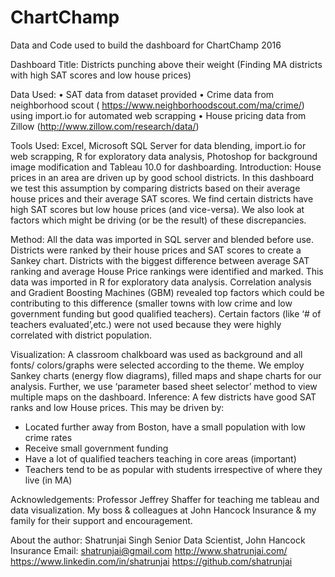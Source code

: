 # ChartChamp
Data and Code used to build the dashboard for ChartChamp 2016

Dashboard Title:  Districts punching above their weight (Finding MA districts with high SAT scores and low house prices)

Data Used:
•	SAT data from dataset provided
•	Crime data from neighborhood scout ( https://www.neighborhoodscout.com/ma/crime/) using import.io for automated web scrapping
•	House pricing data from Zillow (http://www.zillow.com/research/data/)

Tools Used: Excel, Microsoft SQL Server for data blending, import.io for web scrapping, R for exploratory data analysis, Photoshop for background image modification and Tableau 10.0 for dashboarding.
Introduction: House prices in an area are driven up by good school districts. In this dashboard we test this assumption by comparing districts based on their average house prices and their average SAT scores. We find certain districts have high SAT scores but low house prices (and vice-versa). We also look at factors which might be driving (or be the result) of these discrepancies. 

Method: All the data was imported in SQL server  and blended before use. Districts were ranked by their house prices and SAT scores to create a Sankey chart. Districts with the biggest difference between average SAT ranking and average House Price rankings were identified and marked. This data was imported in R for exploratory data analysis. Correlation analysis and Gradient Boosting Machines (GBM) revealed top factors which could be contributing to this difference (smaller towns with low crime and low government funding but good qualified teachers). Certain factors (like ‘# of teachers evaluated’,etc.) were not used because they were highly correlated with district population.

Visualization: A classroom chalkboard was used as background and all fonts/ colors/graphs were selected according to the theme. We employ Sankey charts (energy flow diagrams), filled maps and shape charts for our analysis. Further, we use ‘parameter based sheet selector’ method to view multiple maps on the dashboard.
Inference: A few districts have good SAT ranks and low House prices. This may be driven by:
-	Located further away from Boston, have a small population with low crime rates 
-	Receive small government funding 
-	Have a lot of qualified teachers teaching in core areas (important)
-	Teachers tend to be as popular with students irrespective of where they live (in MA)

Acknowledgements: Professor Jeffrey Shaffer for teaching me tableau and data visualization. My boss & colleagues at John Hancock Insurance & my family for their support and encouragement. 

About the author:
Shatrunjai Singh
Senior Data Scientist, John Hancock Insurance 
Email: shatrunjai@gmail.com
http://www.shatrunjai.com/    https://www.linkedin.com/in/shatrunjai  https://github.com/shatrunjai

